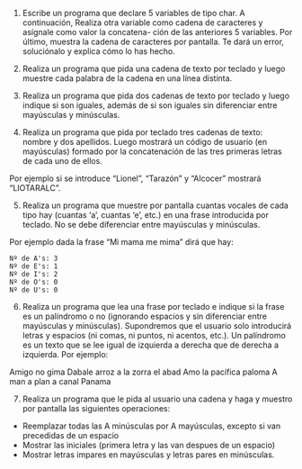 1. Escribe un programa que declare 5 variables de tipo char. A continuación, Realiza otra variable como cadena de caracteres y asígnale como valor la concatena- ción de las anteriores 5 variables. Por último, muestra la cadena de caracteres por pantalla. Te dará un error, soluciónalo y explica cómo lo has hecho. 

2. Realiza un programa que pida una cadena de texto por teclado y luego muestre cada palabra de la cadena en una línea distinta.

3. Realiza un programa que pida dos cadenas de texto por teclado y luego indique si son iguales, además de si son iguales sin diferenciar entre mayúsculas y minúsculas.

4. Realiza un programa que pida por teclado tres cadenas de texto: nombre y dos apellidos. Luego mostrará un código de usuario (en mayúsculas) formado por la concatenación de las tres primeras letras de cada uno de ellos. 

  Por ejemplo si se introduce “Lionel”, “Tarazón” y “Alcocer” mostrará “LIOTARALC”.

5. Realiza un programa que muestre por pantalla cuantas vocales de cada tipo hay (cuantas ‘a’, cuantas ‘e’, etc.) en una frase introducida por teclado. No se debe diferenciar entre mayúsculas y minúsculas. 

  Por ejemplo dada la frase “Mi mama me mima” dirá que hay:

```code
Nº de A's: 3
Nº de E's: 1
Nº de I's: 2
Nº de O's: 0
Nº de U's: 0
```

6. Realiza un programa que lea una frase por teclado e indique si la frase es un palíndromo o no (ignorando espacios y sin diferenciar entre mayúsculas y minúsculas). Supondremos que el usuario solo introducirá letras y espacios (ni comas, ni puntos, ni acentos, etc.). Un palíndromo es un texto que se lee igual de izquierda a derecha que de derecha a izquierda. Por ejemplo:

  Amigo no gima 
  Dabale arroz a la zorra el abad
  Amo la pacífica paloma
  A man a plan a canal Panama

7. Realiza un programa que le pida al usuario una cadena y haga y muestro por pantalla las siguientes operaciones:
- Reemplazar todas las A minúsculas por A mayúsculas, excepto si van precedidas de un espacio
- Mostrar las iniciales (primera letra y las van despues de un espacio)
- Mostrar letras impares en mayúsculas y letras pares en minúsculas.